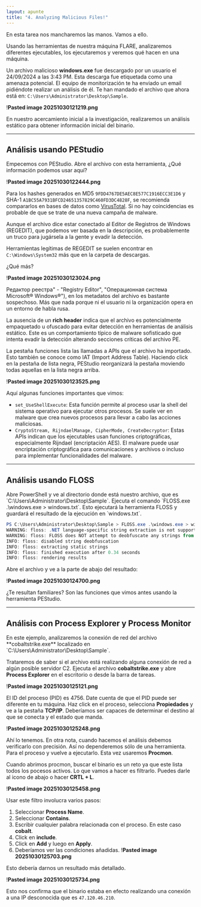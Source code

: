 ```yaml
---
layout: apunte
title: "4. Analyzing Malicious Files!"
---
```


En esta tarea nos mancharemos las manos. Vamos a ello.

Usando las herramientas de nuestra máquina FLARE, analizaremos diferentes ejecutables, los ejecutaremos y veremos qué hacen en una máquina.

Un archivo malicioso **windows.exe** fue descargado por un usuario el 24/09/2024 a las 3:43 PM. Esta descarga fue etiquetada como una amenaza potencial. El equipo de monitorización te ha enviado un email pidiéndote realizar un análisis de él. Te han mandado el archivo que ahora está en: `C:\Users\Administrator\Desktop\Sample`.

!**Pasted image 20251030121219.png**

En nuestro acercamiento inicial a la investigación, realizaremos un análisis estático para obtener información inicial del binario.

-----------------------------
<h2>Análisis usando PEStudio</h2>
Empecemos con PEStudio. Abre el archivo con esta herramienta, ¿Qué información podemos usar aquí?

!**Pasted image 20251030122444.png**

Para los hashes generados en MD5 `9FDD4767DE5AEC8E577C1916ECC3E1D6` y SHA-1 `A1BC55A7931BFCD24651357829C460FD3DC4828F`, se recomienda compararlos en bases de datos como [VirusTotal](https://www.virustotal.com/gui/). Si no hay coincidencias es probable de que se trate de una nueva campaña de malware.

Aunque el archivo dice estar conectado al Editor de Registros de Windows (REGEDIT), que podemos ver basada en la descripción, es probablemente un truco para jugársela a la gente y evadir la detección.

Herramientas legítimas de REGEDIT se suelen encontrar en `C:\Windows\System32` más que en la carpeta de descargas.

¿Qué más?

!**Pasted image 20251030123024.png**

Редактор реестра" - "Registry Editor", "Операционная система Microsoft® Windows®"), en los metadatos del archivo es bastante sospechoso. Más que nada porque ni el usuario ni la organización opera en un entorno de habla rusa.

La ausencia de un **rich header** indica que el archivo es potencialmente empaquetado u ofuscado para evitar detección en herramientas de análisis estático. Este es un comportamiento típico de malware sofisticado que intenta evadir la detección alterando secciones críticas del archivo PE.

La pestaña funciones lista las llamadas a APIs que el archivo ha importado. Esto también se conoce como IAT (Import Address Table). Haciendo click en la pestaña de lista negra, PEStudio reorganizará la pestaña moviendo todas aquellas en la lista negra arriba.

!**Pasted image 20251030123525.png**

Aquí algunas funciones importantes que vimos:

- `set_UseShellExecute`: Esta función permite al proceso usar la shell del sistema operativo para ejecutar otros procesos. Se suele ver en malware que crea nuevos procesos para llevar a cabo las acciones maliciosas.
- `CryptoStream, RijndaelManage, CipherMode, CreateDecryptor`: Estas APIs indican que los ejecutables usan funciones criptográficas, especialmente Rijndael (encriptación AES). El malware puede usar encriptación criptográfica para comunicaciones y archivos o incluso para implementar funcionalidades del malware.

-------------------------------
<h2>Análisis usando FLOSS</h2>
Abre PowerShell y ve al directorio donde está nuestro archivo, que es `C:\Users\Administrator\Desktop\Sample`. Ejecuta el comando `FLOSS.exe .\windows.exe > windows.txt`. Esto ejecutará la herramienta FLOSS y guardará el resultado de la ejecución en `windows.txt`.

```powershell
PS C:\Users\Administrator\Desktop\Sample > FLOSS.exe .\windows.exe > windows.txt
WARNING: floss: .NET language-specific string extraction is not supported yet
WARNING: floss: FLOSS does NOT attempt to deobfuscate any strings from .NET binaries
INFO: floss: disabled string deobfuscation
INFO: floss: extracting static strings
INFO: floss: finished execution after 0.34 seconds
INFO: floss: rendering results
```

Abre el archivo y ve a la parte de abajo del resultado:

!**Pasted image 20251030124700.png**

¿Te resultan familiares? Son las funciones que vimos antes usando la herramienta PEStudio.

------------------------------
<h2>Análisis con Process Explorer y Process Monitor</h2>
En este ejemplo, analizaremos la conexión de red del archivo **cobaltstrike.exe** localizado en `C:\Users\Administrator\Desktop\Sample`.

Trataremos de saber si el archivo está realizando alguna conexión de red a algún posible servidor C2. Ejecuta el archivo **cobaltstrike.exe** y abre **Process Explorer** en el escritorio o desde la barra de tareas.

!**Pasted image 20251030125121.png**

El ID del proceso (PID) es 4756. Date cuenta de que el PID puede ser diferente en tu máquina. Haz click en el proceso, selecciona **Propiedades** y ve a la pestaña **TCP/IP**. Deberíamos ser capaces de determinar el destino al que se conecta y el estado que manda.

!**Pasted image 20251030125248.png**

Ahí lo tenemos. En otra nota, cuando hacemos el análisis debemos verificarlo con precisión. Así no dependeremos sólo de una herramienta. Para el proceso y vuelve a ejecutarlo. Esta vez usaremos **Procmon**.

Cuando abrimos procmon, buscar el binario es un reto ya que este lista todos los pocesos activos. Lo que vamos a hacer es filtrarlo. Puedes darle al icono de abajo o hacer **CRTL + L**.

!**Pasted image 20251030125458.png**

Usar este filtro involucra varios pasos:

1. Seleccionar **Process Name**.
2. Seleccionar **Contains**.
3. Escribir cualquier palabra relacionada con el proceso. En este caso **cobalt**.
4. Click en **include**.
5. Click en **Add** y luego en **Apply**.
6. Deberíamos ver las condiciones añadidas.
   !**Pasted image 20251030125703.png**

Esto debería darnos un resultado más detallado.

!**Pasted image 20251030125734.png**

Esto nos confirma que el binario estaba en efecto realizando una conexión a una IP desconocida que es `47.120.46.210`.


